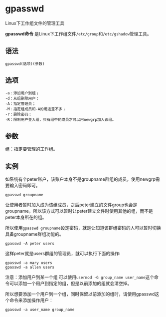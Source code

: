 # gpasswd

Linux下工作组文件的管理工具


**gpasswd命令** 是Linux下工作组文件`/etc/group`和`/etc/gshadow`管理工具。

##  语法

```
gpasswd(选项)(参数)
```

##  选项

```
-a：添加用户到组；
-d：从组删除用户；
-A：指定管理员；
-M：指定组成员和-A的用途差不多；
-r：删除密码；
-R：限制用户登入组，只有组中的成员才可以用newgrp加入该组。
```

##  参数

组：指定要管理的工作组。

##  实例

如系统有个peter账户，该账户本身不是groupname群组的成员，使用newgrp需要输入密码即可。

```
gpasswd groupname
```

让使用者暂时加入成为该组成员，之后peter建立的文件group也会是groupname。所以该方式可以暂时让peter建立文件时使用其他的组，而不是peter本身所在的组。

所以使用`gpasswd groupname`设定密码，就是让知道该群组密码的人可以暂时切换具备groupname群组功能的。

```
gpasswd -A peter users
```

这样peter就是users群组的管理员，就可以执行下面的操作:

```
gpasswd -a mary users
gpasswd -a allen users
```

注意：添加用户到某一个组 可以使用`usermod -G group_name user_name`这个命令可以添加一个用户到指定的组，但是以前添加的组就会清空掉。

所以想要添加一个用户到一个组，同时保留以前添加的组时，请使用gpasswd这个命令来添加操作用户：

```
gpasswd -a user_name group_name
```


